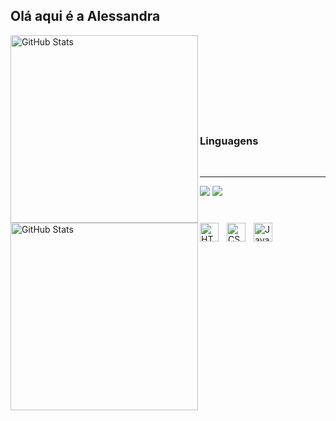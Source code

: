 ## Olá aqui é a Alessandra

<p>
  <img 
    align="left" 
    alt="GitHub Stats" 
    height="300" 
    src="https://github-readme-stats.vercel.app/api?username=cherry-leeh&show_icons=true&theme=omni&include_all_commits=true&locale=pt-br" 
  />
<img 
      align="left" 
      alt="GitHub Stats" 
      height="300"
      src="https://github-readme-stats.vercel.app/api/top-langs/?username=cherry-leeh&theme=omni&layout=compact&custom_title=Tecnologias&langs_count=9" 
  />
</p>
<br/>
<br/>
<br/>
<br/>
<br/>
<br/>
<br/>
<br/>


### Linguagens

<img 
    align="left" 
    alt="HTML"
    title="HTML" 
    width="30px" 
    style="padding-right: 10px;" 
    src="https://cdn.jsdelivr.net/gh/devicons/devicon@latest/icons/html5/html5-original.svg" 
/>
<img 
    align="left" 
    alt="CSS" 
    title="CSS"
    width="30px" 
    style="padding-right: 10px;" 
    src="https://cdn.jsdelivr.net/gh/devicons/devicon@latest/icons/css3/css3-original.svg" 
/>
<img 
    align="left" 
    alt="JavaScript" 
    title="JavaScript"
    width="30px" 
    style="padding-right: 10px;" 
    src="https://cdn.jsdelivr.net/gh/devicons/devicon@latest/icons/javascript/javascript-original.svg" 
/>
<br/>
___

<div> 
  <a href="https://www.instagram.com/cherry__leeh" target="_blank"><img src="https://img.shields.io/badge/-Instagram-%23E4405F?style=for-the-badge&logo=instagram&logoColor=white" target="_blank"></a>
  <a href = "mailto:alessandramatiasribeiromae@gmail.com"><img src="https://img.shields.io/badge/-Gmail-%23333?style=for-the-badge&logo=gmail&logoColor=white" target="_blank"></a>
</div>

